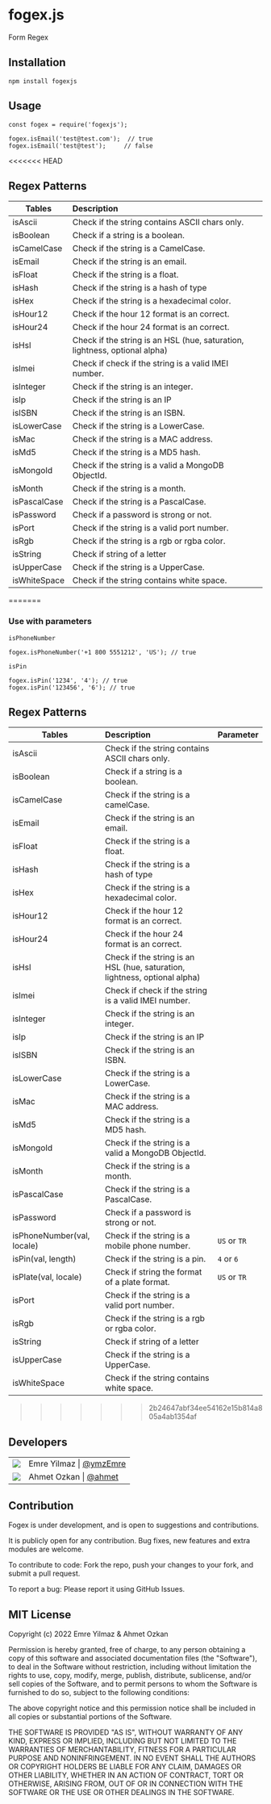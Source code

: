 # fogex.js

Form Regex

## Installation

```
npm install fogexjs
```

## Usage

```
const fogex = require('fogexjs');
```

```
fogex.isEmail('test@test.com');  // true
fogex.isEmail('test@test');     // false
```

<<<<<<< HEAD
## Regex Patterns

| Tables           | Description                                                                |
| ---------------- | :------------------------------------------------------------------------- |
| isAscii          | Check if the string contains ASCII chars only.                             |
| isBoolean        | Check if a string is a boolean.                                            |
| isCamelCase      | Check if the string is a CamelCase.                                        |
| isEmail          | Check if the string is an email.                                           |
| isFloat          | Check if the string is a float.                                            |
| isHash           | Check if the string is a hash of type                                      |
| isHex            | Check if the string is a hexadecimal color.                                |
| isHour12         | Check if the hour 12 format is an correct.                                 |
| isHour24         | Check if the hour 24 format is an correct.                                 |
| isHsl            | Check if the string is an HSL (hue, saturation, lightness, optional alpha) |
| isImei           | Check if check if the string is a valid IMEI number.                       |
| isInteger        | Check if the string is an integer.                                         |
| isIp             | Check if the string is an IP                                               |
| isISBN           | Check if the string is an ISBN.                                            |
| isLowerCase      | Check if the string is a LowerCase.                                        |
| isMac            | Check if the string is a MAC address.                                      |
| isMd5            | Check if the string is a MD5 hash.                                         |
| isMongoId        | Check if the string is a valid a MongoDB ObjectId.                         |
| isMonth          | Check if the string is a month.                                            |
| isPascalCase     | Check if the string is a PascalCase.                                       |
| isPassword       | Check if a password is strong or not.                                      |
| isPort           | Check if the string is a valid port number.                                |
| isRgb            | Check if the string is a rgb or rgba color.                                |
| isString         | Check if string of a letter                                                |
| isUpperCase      | Check if the string is a UpperCase.                                        |
| isWhiteSpace     | Check if the string contains white space.                                  |
=======
### Use with parameters

`isPhoneNumber`

```
fogex.isPhoneNumber('+1 800 5551212', 'US'); // true
```

`isPin`

```
fogex.isPin('1234', '4'); // true
fogex.isPin('123456', '6'); // true

```

## Regex Patterns

| Tables                     | Description                                                                | Parameter    |
| -------------------------- | :------------------------------------------------------------------------- | ------------ |
| isAscii                    | Check if the string contains ASCII chars only.                             |
| isBoolean                  | Check if a string is a boolean.                                            |
| isCamelCase                | Check if the string is a camelCase.                                        |
| isEmail                    | Check if the string is an email.                                           |
| isFloat                    | Check if the string is a float.                                            |
| isHash                     | Check if the string is a hash of type                                      |
| isHex                      | Check if the string is a hexadecimal color.                                |
| isHour12                   | Check if the hour 12 format is an correct.                                 |
| isHour24                   | Check if the hour 24 format is an correct.                                 |
| isHsl                      | Check if the string is an HSL (hue, saturation, lightness, optional alpha) |
| isImei                     | Check if check if the string is a valid IMEI number.                       |
| isInteger                  | Check if the string is an integer.                                         |
| isIp                       | Check if the string is an IP                                               |
| isISBN                     | Check if the string is an ISBN.                                            |
| isLowerCase                | Check if the string is a LowerCase.                                        |
| isMac                      | Check if the string is a MAC address.                                      |
| isMd5                      | Check if the string is a MD5 hash.                                         |
| isMongoId                  | Check if the string is a valid a MongoDB ObjectId.                         |
| isMonth                    | Check if the string is a month.                                            |
| isPascalCase               | Check if the string is a PascalCase.                                       |
| isPassword                 | Check if a password is strong or not.                                      |
| isPhoneNumber(val, locale) | Check if the string is a mobile phone number.                              | `US` or `TR` |
| isPin(val, length)         | Check if the string is a pin.                                              | `4` or `6`   |
| isPlate(val, locale)       | Check if string the format of a plate format.                              | `US` or `TR` |
| isPort                     | Check if the string is a valid port number.                                |
| isRgb                      | Check if the string is a rgb or rgba color.                                |
| isString                   | Check if string of a letter                                                |
| isUpperCase                | Check if the string is a UpperCase.                                        |
| isWhiteSpace               | Check if the string contains white space.                                  |
>>>>>>> 2b24647abf34ee54162e15b814a805a4ab1354af

## Developers

|                                                           |                                                       |
| --------------------------------------------------------- | ----------------------------------------------------- |
| ![](https://avatars.githubusercontent.com/u/19785698?v=4) | Emre Yilmaz \| [@ymzEmre](https://github.com/ymzEmre) |
| ![](https://avatars.githubusercontent.com/u/39124676?v=4) | Ahmet Ozkan \| [@ahmet](https://github.com/ahmet021)  |

## Contribution

Fogex is under development, and is open to suggestions and contributions.

It is publicly open for any contribution. Bug fixes, new features and extra modules are welcome.

To contribute to code: Fork the repo, push your changes to your fork, and submit a pull request.

To report a bug: Please report it using GitHub Issues.

## MIT License

Copyright (c) 2022 Emre Yilmaz & Ahmet Ozkan

Permission is hereby granted, free of charge, to any person obtaining a copy of this software and associated documentation files (the "Software"), to deal in the Software without restriction, including without limitation the rights to use, copy, modify, merge, publish, distribute, sublicense, and/or sell copies of the Software, and to permit persons to whom the Software is furnished to do so, subject to the following conditions:

The above copyright notice and this permission notice shall be included in all copies or substantial portions of the Software.

THE SOFTWARE IS PROVIDED "AS IS", WITHOUT WARRANTY OF ANY KIND, EXPRESS OR IMPLIED, INCLUDING BUT NOT LIMITED TO THE WARRANTIES OF MERCHANTABILITY, FITNESS FOR A PARTICULAR PURPOSE AND NONINFRINGEMENT. IN NO EVENT SHALL THE AUTHORS OR COPYRIGHT HOLDERS BE LIABLE FOR ANY CLAIM, DAMAGES OR OTHER LIABILITY, WHETHER IN AN ACTION OF CONTRACT, TORT OR OTHERWISE, ARISING FROM, OUT OF OR IN CONNECTION WITH THE SOFTWARE OR THE USE OR OTHER DEALINGS IN THE SOFTWARE.

